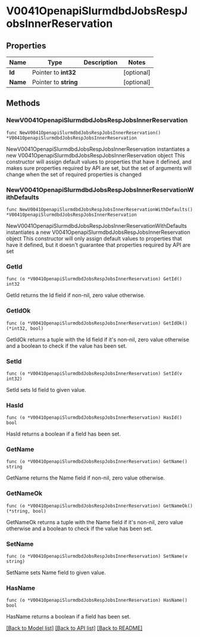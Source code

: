 # V0041OpenapiSlurmdbdJobsRespJobsInnerReservation

## Properties

Name | Type | Description | Notes
------------ | ------------- | ------------- | -------------
**Id** | Pointer to **int32** |  | [optional] 
**Name** | Pointer to **string** |  | [optional] 

## Methods

### NewV0041OpenapiSlurmdbdJobsRespJobsInnerReservation

`func NewV0041OpenapiSlurmdbdJobsRespJobsInnerReservation() *V0041OpenapiSlurmdbdJobsRespJobsInnerReservation`

NewV0041OpenapiSlurmdbdJobsRespJobsInnerReservation instantiates a new V0041OpenapiSlurmdbdJobsRespJobsInnerReservation object
This constructor will assign default values to properties that have it defined,
and makes sure properties required by API are set, but the set of arguments
will change when the set of required properties is changed

### NewV0041OpenapiSlurmdbdJobsRespJobsInnerReservationWithDefaults

`func NewV0041OpenapiSlurmdbdJobsRespJobsInnerReservationWithDefaults() *V0041OpenapiSlurmdbdJobsRespJobsInnerReservation`

NewV0041OpenapiSlurmdbdJobsRespJobsInnerReservationWithDefaults instantiates a new V0041OpenapiSlurmdbdJobsRespJobsInnerReservation object
This constructor will only assign default values to properties that have it defined,
but it doesn't guarantee that properties required by API are set

### GetId

`func (o *V0041OpenapiSlurmdbdJobsRespJobsInnerReservation) GetId() int32`

GetId returns the Id field if non-nil, zero value otherwise.

### GetIdOk

`func (o *V0041OpenapiSlurmdbdJobsRespJobsInnerReservation) GetIdOk() (*int32, bool)`

GetIdOk returns a tuple with the Id field if it's non-nil, zero value otherwise
and a boolean to check if the value has been set.

### SetId

`func (o *V0041OpenapiSlurmdbdJobsRespJobsInnerReservation) SetId(v int32)`

SetId sets Id field to given value.

### HasId

`func (o *V0041OpenapiSlurmdbdJobsRespJobsInnerReservation) HasId() bool`

HasId returns a boolean if a field has been set.

### GetName

`func (o *V0041OpenapiSlurmdbdJobsRespJobsInnerReservation) GetName() string`

GetName returns the Name field if non-nil, zero value otherwise.

### GetNameOk

`func (o *V0041OpenapiSlurmdbdJobsRespJobsInnerReservation) GetNameOk() (*string, bool)`

GetNameOk returns a tuple with the Name field if it's non-nil, zero value otherwise
and a boolean to check if the value has been set.

### SetName

`func (o *V0041OpenapiSlurmdbdJobsRespJobsInnerReservation) SetName(v string)`

SetName sets Name field to given value.

### HasName

`func (o *V0041OpenapiSlurmdbdJobsRespJobsInnerReservation) HasName() bool`

HasName returns a boolean if a field has been set.


[[Back to Model list]](../README.md#documentation-for-models) [[Back to API list]](../README.md#documentation-for-api-endpoints) [[Back to README]](../README.md)


